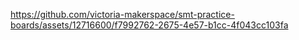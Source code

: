 


https://github.com/victoria-makerspace/smt-practice-boards/assets/12716600/f7992762-2675-4e57-b1cc-4f043cc103fa

